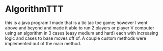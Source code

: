 # AlgorithmTTT
this is a java program I made that is a tic tac toe game; however I went above and beyond and made it able to run 2 players or player V computer using an algorithm
in 3 cases (easy medium and hard) each with increasing logic and cases to base moves off of. A couple custom methods were implemented out of the main method. 

